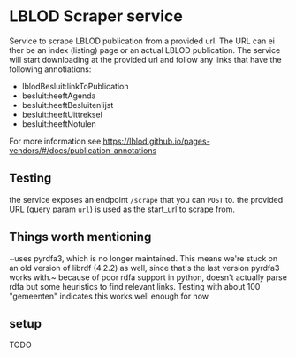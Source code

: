 # LBLOD Scraper service

Service to scrape LBLOD publication from a provided url. The URL can ei ther be an index (listing) page or an actual LBLOD publication.
The service will start downloading at the provided url and follow any links that have the following annotiations:
 - lblodBesluit:linkToPublication
 - besluit:heeftAgenda
 - besluit:heeftBesluitenlijst
 - besluit:heeftUittreksel
 - besluit:heeftNotulen
 
 For more information see https://lblod.github.io/pages-vendors/#/docs/publication-annotations
 

## Testing
the service exposes an endpoint `/scrape` that you can `POST` to. the provided URL (query param `url`) is used as the start_url to scrape from.

## Things worth mentioning
~uses pyrdfa3, which is no longer maintained. This means we're stuck on an old version of librdf (4.2.2) as well, since that's the last version pyrdfa3 works with.~
because of poor rdfa support in python, doesn't actually parse rdfa but some heuristics to find relevant links.
Testing with about 100 "gemeenten" indicates this works well enough for now

## setup 
TODO
 
 
